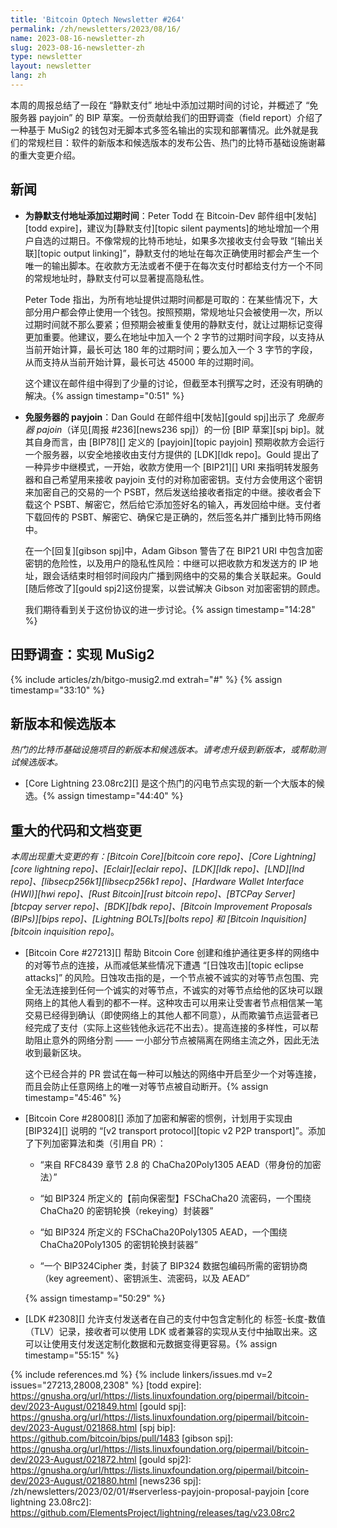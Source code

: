 ```yaml
---
title: 'Bitcoin Optech Newsletter #264'
permalink: /zh/newsletters/2023/08/16/
name: 2023-08-16-newsletter-zh
slug: 2023-08-16-newsletter-zh
type: newsletter
layout: newsletter
lang: zh
---
```


本周的周报总结了一段在 “静默支付” 地址中添加过期时间的讨论，并概述了 “免服务器 payjoin” 的 BIP 草案。一份贡献给我们的田野调查（field report）介绍了一种基于 MuSig2 的钱包对无脚本式多签名输出的实现和部署情况。此外就是我们的常规栏目：软件的新版本和候选版本的发布公告、热门的比特币基础设施谢幕的重大变更介绍。

## 新闻

- **<!--adding-expiration-metadata-to-silent-payment-addresses-->为静默支付地址添加过期时间**：Peter Todd 在 Bitcoin-Dev 邮件组中[发帖][todd expire]，建议为[静默支付][topic silent payments]的地址增加一个用户自选的过期日。不像常规的比特币地址，如果多次接收支付会导致 “[输出关联][topic output linking]”，静默支付的地址在每次正确使用时都会产生一个唯一的输出脚本。在收款方无法或者不便于在每次支付时都给支付方一个不同的常规地址时，静默支付可以显著提高隐私性。

    Peter Tode 指出，为所有地址提供过期时间都是可取的：在某些情况下，大部分用户都会停止使用一个钱包。按照预期，常规地址只会被使用一次，所以过期时间就不那么要紧；但预期会被重复使用的静默支付，就让过期标记变得更加重要。他建议，要么在地址中加入一个 2 字节的过期时间字段，以支持从当前开始计算，最长可达 180 年的过期时间；要么加入一个 3 字节的字段，从而支持从当前开始计算，最长可达 45000 年的过期时间。

    这个建议在邮件组中得到了少量的讨论，但截至本刊撰写之时，还没有明确的解决。{% assign timestamp="0:51" %}

- **<!--serverless-payjoin-->免服务器的 payjoin**：Dan Gould 在邮件组中[发帖][gould spj]出示了 *免服务器 pajoin*（详见[周报 #236][news236 spj]）的一份 [BIP 草案][spj bip]。就其自身而言，由 [BIP78][] 定义的 [payjoin][topic payjoin] 预期收款方会运行一个服务器，以安全地接收由支付方提供的 [LDK][ldk repo]。Gould 提出了一种异步中继模式，一开始，收款方使用一个 [BIP21][] URI 来指明转发服务器和自己希望用来接收 payjoin 支付的对称加密密钥。支付方会使用这个密钥来加密自己的交易的一个 PSBT，然后发送给接收者指定的中继。接收者会下载这个 PSBT、解密它，然后给它添加签好名的输入，再发回给中继。支付者下载回传的 PSBT、解密它、确保它是正确的，然后签名并广播到比特币网络中。

    在一个[回复][gibson spj]中，Adam Gibson 警告了在 BIP21 URI 中包含加密密钥的危险性，以及用户的隐私性风险：中继可以把收款方和发送方的 IP 地址，跟会话结束时相邻时间段内广播到网络中的交易的集合关联起来。Gould [随后修改了][gould spj2]这份提案，以尝试解决 Gibson 对加密密钥的顾虑。

    我们期待看到关于这份协议的进一步讨论。{% assign timestamp="14:28" %}

## 田野调查：实现 MuSig2

{% include articles/zh/bitgo-musig2.md extrah="#" %} {% assign timestamp="33:10" %}

## 新版本和候选版本

*热门的比特币基础设施项目的新版本和候选版本。请考虑升级到新版本，或帮助测试候选版本。*

- [Core Lightning 23.08rc2][] 是这个热门的闪电节点实现的新一个大版本的候选。{% assign timestamp="44:40" %}

## 重大的代码和文档变更

*本周出现重大变更的有：[Bitcoin Core][bitcoin core repo]、[Core Lightning][core lightning repo]、[Eclair][eclair repo]、[LDK][ldk repo]、[LND][lnd repo]、[libsecp256k1][libsecp256k1 repo]、[Hardware Wallet Interface (HWI)][hwi repo]、[Rust Bitcoin][rust bitcoin repo]、[BTCPay Server][btcpay server repo]、[BDK][bdk repo]、[Bitcoin Improvement Proposals (BIPs)][bips repo]、[Lightning BOLTs][bolts repo] 和 [Bitcoin Inquisition][bitcoin inquisition repo]*。

- [Bitcoin Core #27213][] 帮助 Bitcoin Core 创建和维护通往更多样的网络中的对等节点的连接，从而减低某些情况下遭遇 “[日蚀攻击][topic eclipse attacks]” 的风险。日蚀攻击指的是，一个节点被不诚实的对等节点包围、完全无法连接到任何一个诚实的对等节点，不诚实的对等节点给他的区块可以跟网络上的其他人看到的都不一样。这种攻击可以用来让受害者节点相信某一笔交易已经得到确认（即使网络上的其他人都不同意），从而欺骗节点运营者已经完成了支付（实际上这些钱他永远花不出去）。提高连接的多样性，可以帮助阻止意外的网络分割 —— 一小部分节点被隔离在网络主流之外，因此无法收到最新区块。

    这个已经合并的 PR 尝试在每一种可以触达的网络中开启至少一个对等连接，而且会防止任意网络上的唯一对等节点被自动断开。{% assign timestamp="45:46" %}

- [Bitcoin Core #28008][] 添加了加密和解密的惯例，计划用于实现由 [BIP324][] 说明的 “[v2 transport protocol][topic v2 P2P transport]”。添加了下列加密算法和类（引用自 PR）：

    - “来自 RFC8439 章节 2.8 的 ChaCha20Poly1305 AEAD（带身份的加密法）”

    - “如 BIP324 所定义的【前向保密型】FSChaCha20 流密码，一个围绕 ChaCha20 的密钥轮换（rekeying）封装器”

    - “如 BIP324 所定义的 FSChaCha20Poly1305 AEAD，一个围绕 ChaCha20Poly1305 的密钥轮换封装器”

    - “一个 BIP324Cipher 类，封装了 BIP324 数据包编码所需的密钥协商（key agreement）、密钥派生、流密码，以及 AEAD”

  {% assign timestamp="50:29" %}

- [LDK #2308][] 允许支付发送者在自己的支付中包含定制化的 标签-长度-数值（TLV）记录，接收者可以使用 LDK 或者兼容的实现从支付中抽取出来。这可以让使用支付发送定制化数据和元数据变得更容易。{% assign timestamp="55:15" %}

{% include references.md %}
{% include linkers/issues.md v=2 issues="27213,28008,2308" %}
[todd expire]: https://gnusha.org/url/https://lists.linuxfoundation.org/pipermail/bitcoin-dev/2023-August/021849.html
[gould spj]: https://gnusha.org/url/https://lists.linuxfoundation.org/pipermail/bitcoin-dev/2023-August/021868.html
[spj bip]: https://github.com/bitcoin/bips/pull/1483
[gibson spj]: https://gnusha.org/url/https://lists.linuxfoundation.org/pipermail/bitcoin-dev/2023-August/021872.html
[gould spj2]: https://gnusha.org/url/https://lists.linuxfoundation.org/pipermail/bitcoin-dev/2023-August/021880.html
[news236 spj]: /zh/newsletters/2023/02/01/#serverless-payjoin-proposal-payjoin
[core lightning 23.08rc2]: https://github.com/ElementsProject/lightning/releases/tag/v23.08rc2

